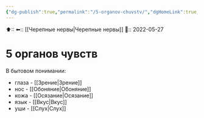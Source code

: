 ```yaml
---
{"dg-publish":true,"permalink":"/5-organov-chuvstv/","dgHomeLink":true,"dgPassFrontmatter":false}
---
```



⬆::
⬅:: [[Черепные нервы|Черепные нервы]]
📅:: 2022-05-27

# 5 органов чувств
В бытовом понимании:
- глаза - [[Зрение|Зрение]]
- нос - [[Обоняние|Обоняние]]
- кожа - [[Осязание|Осязание]]
- язык - [[Вкус|Вкус]]
- уши - [[Слух|Слух]]
